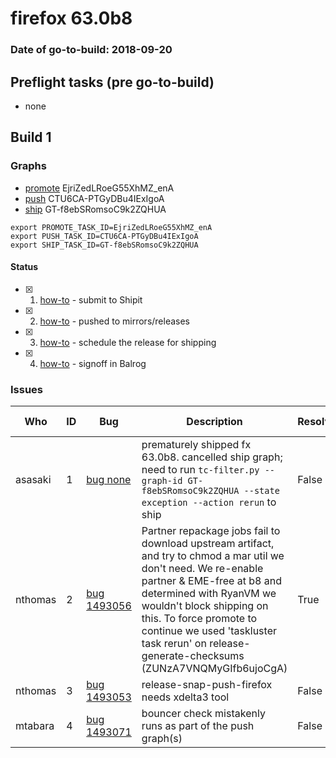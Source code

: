# firefox 63.0b8

### Date of go-to-build: 2018-09-20

## Preflight tasks (pre go-to-build)
- none

## Build 1  

### Graphs
* [promote](https://tools.taskcluster.net/push-inspector/#/EjriZedLRoeG55XhMZ_enA) EjriZedLRoeG55XhMZ_enA
* [push](https://tools.taskcluster.net/push-inspector/#/CTU6CA-PTGyDBu4IExIgoA) CTU6CA-PTGyDBu4IExIgoA
* [ship](https://tools.taskcluster.net/push-inspector/#/GT-f8ebSRomsoC9k2ZQHUA) GT-f8ebSRomsoC9k2ZQHUA
```
export PROMOTE_TASK_ID=EjriZedLRoeG55XhMZ_enA
export PUSH_TASK_ID=CTU6CA-PTGyDBu4IExIgoA
export SHIP_TASK_ID=GT-f8ebSRomsoC9k2ZQHUA
```


#### Status
- [x] 1.  [how-to](https://wiki.mozilla.org/Release:Release_Automation_on_Mercurial:Starting_a_Release#Submit_to_Ship_It)  - submit to Shipit
- [x] 2.  [how-to](https://github.com/mozilla-releng/releasewarrior-2.0/blob/master/docs/release-promotion/desktop/howto.md#push-artifacts-to-releases-directory)  - pushed to mirrors/releases
- [x] 3.  [how-to](https://github.com/mozilla-releng/releasewarrior-2.0/blob/master/docs/release-promotion/desktop/howto.md#ship-the-release)  - schedule the release for shipping
- [x] 4.  [how-to](https://github.com/mozilla-releng/releasewarrior-2.0/blob/master/docs/release-promotion/desktop/howto.md#obtain-sign-offs-for-changes)  - signoff in Balrog

### Issues
| Who                 | ID               | Bug                                                                 | Description                | Resolved                | Future Threat                |
| ------------------- | ---------------- | ------------------------------------------------------------------- | -------------------------- | ----------------------- | ---------------------------- |
| asasaki  | 1 | [bug none](https://bugzil.la/none)        | prematurely shipped fx 63.0b8. cancelled ship graph; need to run `tc-filter.py --graph-id GT-f8ebSRomsoC9k2ZQHUA --state exception --action rerun` to ship | False | True |
| nthomas  | 2 | [bug 1493056](https://bugzil.la/1493056)        | Partner repackage jobs fail to download upstream artifact, and try to chmod a mar util we don't need. We re-enable partner & EME-free at b8 and determined with RyanVM we wouldn't block shipping on this. To force promote to continue we used 'taskluster task rerun' on release-generate-checksums (ZUNzA7VNQMyGIfb6ujoCgA) | True | False |
| nthomas  | 3 | [bug 1493053](https://bugzil.la/1493053)        | release-snap-push-firefox needs xdelta3 tool | False | True |
| mtabara  | 4 | [bug 1493071](https://bugzil.la/1493071)        | bouncer check mistakenly runs as part of the push graph(s) | False | True |

